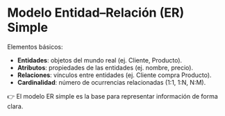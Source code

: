 # Modelo Entidad–Relación (ER) Simple

Elementos básicos:
- **Entidades**: objetos del mundo real (ej. Cliente, Producto).
- **Atributos**: propiedades de las entidades (ej. nombre, precio).
- **Relaciones**: vínculos entre entidades (ej. Cliente compra Producto).
- **Cardinalidad**: número de ocurrencias relacionadas (1:1, 1:N, N:M).

👉 El modelo ER simple es la base para representar información de forma clara.
